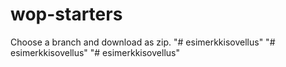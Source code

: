 # wop-starters

Choose a branch and download as zip.
"# esimerkkisovellus" 
"# esimerkkisovellus" 
"# esimerkkisovellus" 
